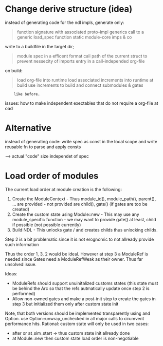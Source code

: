 # Change derive structure (idea)

instead of generating code for the ndl impls,
generate only:

> function signature with associated proto-impl generics
> call to a generic load_spec function
> static module-core imps & co

write to a buildfile in the target dir;

> module spec in a efficent format
> call path of the current struct to prevent nessecity of imports
> entry in a call-independed org-file

on build:

> load org-file into runtime
> load associated increments into runtime
> at build use increments to build and connect submodules & gates

        like before.

issues:
how to make independent exectables that do not require a org-file at oad

# Alternative

instead of generating code:
write spec as const in the local scope
and write reusable fn to parse and apply consts

--> actual "code" size independet of spec

# Load order of modules

The current load order at module creation is the following:

1. Create the ModuleContext - Thus module_id(), module_path(), parent(), ... are provided - not provided are child(), gate() (if gates are too be created)
2. Create the custom state using Module::new - This may use any module_specific function - we may want to provide gate() at least, child if possible (not possible currently)
3. Build NDL - This unlocks gate / and creates childs thus unlocking childs.

Step 2 is a bit problematic since it is not erognomic to not allready provide such information

Thus the order 1, 3, 2 would be ideal.
However at step 3 a ModuleRef is needed since Gates need a ModuleRefWeak as their owner.
Thus far unsolved issue.

Ideas:

-   ModuleRefs should support unuinitalized customs states (this state must be behind the Arc so that the refs autmatically update once step 2 is performed)
-   Allow non-owned gates and make a post-init step to create the gates in step 3 but initialized them only after custom state init

Note, that both versions should be implemented transparently using and Option.
use Option::unwrap_unchecked in all major calls to cirumvent performance hits.
Rational: custom state will only be used in two cases:

-   after or at_sim_start -> thus custom state init allready done
-   at Module::new then custom state load order is non-negotiable
